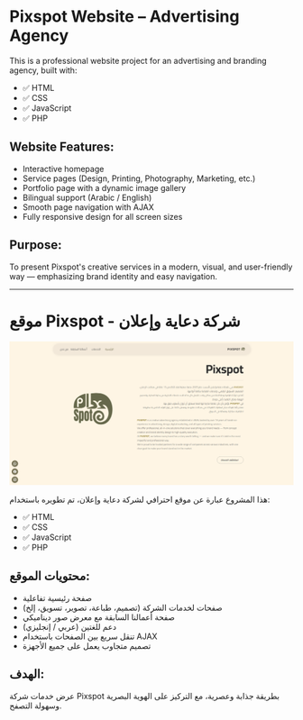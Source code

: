 # Pixspot Website – Advertising Agency

This is a professional website project for an advertising and branding agency, built with:
- ✅ HTML
- ✅ CSS
- ✅ JavaScript
- ✅ PHP

## Website Features:
- Interactive homepage
- Service pages (Design, Printing, Photography, Marketing, etc.)
- Portfolio page with a dynamic image gallery
- Bilingual support (Arabic / English)
- Smooth page navigation with AJAX
- Fully responsive design for all screen sizes

## Purpose:
To present Pixspot's creative services in a modern, visual, and user-friendly way — emphasizing brand identity and easy navigation.

---
# موقع Pixspot - شركة دعاية وإعلان
![عرض من موقع Pixspot](assets/img/websideimg.png)


هذا المشروع عبارة عن موقع احترافي لشركة دعاية وإعلان، تم تطويره باستخدام:
- ✅ HTML
- ✅ CSS
- ✅ JavaScript
- ✅ PHP

## محتويات الموقع:
- صفحة رئيسية تفاعلية
- صفحات لخدمات الشركة (تصميم، طباعة، تصوير، تسويق، إلخ)
- صفحة أعمالنا السابقة مع معرض صور ديناميكي
- دعم للغتين (عربي / إنجليزي)
- تنقل سريع بين الصفحات باستخدام AJAX
- تصميم متجاوب يعمل على جميع الأجهزة

## الهدف:
عرض خدمات شركة Pixspot بطريقة جذابة وعصرية، مع التركيز على الهوية البصرية وسهولة التصفح.


